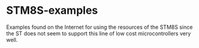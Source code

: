 # STM8S-examples
Examples found on the Internet for using the resources of the STM8S since the ST does not seem to support this line of low cost microcontrollers very well.
